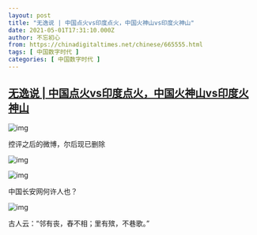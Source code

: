```yaml
---
layout: post
title: "无逸说 | 中国点火vs印度点火，中国火神山vs印度火神山"
date: 2021-05-01T17:31:10.000Z
author: 不忘初心
from: https://chinadigitaltimes.net/chinese/665555.html
tags: [ 中国数字时代 ]
categories: [ 中国数字时代 ]
---
```

<!--1619890270000-->
[无逸说 | 中国点火vs印度点火，中国火神山vs印度火神山](https://chinadigitaltimes.net/chinese/665555.html)
------

<div>
<p><img src="https://chinadigitaltimes.net/chinese/files/2021/05/post-665555-608d8faa34d0d." alt="img" /></p><p>控评之后的微博，尔后现已删除</p><p><img src="https://chinadigitaltimes.net/chinese/files/2021/05/post-665555-608d8faf22a98." alt="img" /></p><p><img src="https://chinadigitaltimes.net/chinese/files/2021/05/post-665555-608d8fb1747da." alt="img" /></p><p>中国长安网何许人也？</p><p><img src="https://chinadigitaltimes.net/chinese/files/2021/05/post-665555-608d8fb426176.png" alt="img" /></p><p>古人云：“邻有丧，舂不相；里有殡，不巷歌。”</p>
</div>
